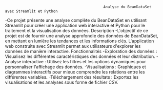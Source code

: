                                                  Analyse du BeanDataSet avec Streamlit et Python
-Ce projet présente une analyse complète du BeanDataSet en utilisant Streamlit pour créer une application web interactive et Python pour le traitement et la visualisation des données.
        Description
-L'objectif de ce projet est de fournir une analyse approfondie des données de BeanDataSet, en mettant en lumière les tendances et les informations clés. L'application web construite avec Streamlit permet aux utilisateurs d'explorer les données de manière interactive.
       Fonctionnalités
-Exploration des données : Visualisez les différentes caractéristiques des données et leur distribution.
-Analyse interactive : Utilisez les filtres et les options dynamiques pour personnaliser l'affichage des données.
-Visualisations : Graphiques et diagrammes interactifs pour mieux comprendre les relations entre les différentes variables.
-Téléchargement des résultats : Exportez les visualisations et les analyses sous forme de fichier CSV.
